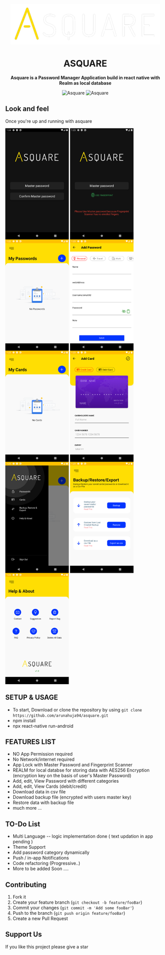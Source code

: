 <!-- Title -->

<p align="center">
    <img src="src/assets/img/logo2-darkbg.png" height="128">
    <h1 align="center">ASQUARE</h1>
</p>

<!-- Header -->

<p align="center">
  <b>Asquare is a Password Manager Application build in react native with Realm as local database</b>
  <br />

  <p align="center">
    <img alt="Asquare" longdesc="Asquare - Android Application" src="https://img.shields.io/badge/android-000.svg?style=flat-square&logo=ANDROID&labelColor=4285F4&logoColor=fff" />
     <img alt="Asquare" src="https://img.shields.io/badge/Status-In%20Progress...-green" />
  </p>
  
</p>

 
## Look and feel

Once you're up and running with asquare

<p align="left">
  <img align="center" alt="Product: demo" src=".github_assets/screen_1.png" width="200" height="350" />
  <img align="center" alt="Product: demo" src=".github_assets/screen_2.png" width="200" height="350" />
  <img align="center" alt="Product: demo" src=".github_assets/screen_3.png" width="200" height="350" />
  <img align="center" alt="Product: demo" src=".github_assets/screen_4.png" width="200" height="350" />
  <img align="center" alt="Product: demo" src=".github_assets/screen_5.png" width="200" height="350" />
  <img align="center" alt="Product: demo" src=".github_assets/screen_6.png" width="200" height="350" />
  <img align="center" alt="Product: demo" src=".github_assets/screen_7.png" width="200" height="350" />
  <img align="center" alt="Product: demo" src=".github_assets/screen_8.png" width="200" height="350" />
  <img align="center" alt="Product: demo" src=".github_assets/screen_9.png" width="200" height="350" />
</p>

## SETUP & USAGE

- To start, Download or clone the repository by using `git clone https://github.com/arunahuja94/asquare.git`
- npm install
- npx react-native run-android


## FEATURES LIST

- NO App Permission required
- No Network/internet required
- App Lock with Master Password and Fingerprint Scanner
- REALM for local databse for storing data with AES256 Encryption (encryption key on the basis of user's Master Password)
- Add, edit, View Password with different categories 
- Add, edit, View Cards (debit/credit)
- Download data in csv file
- Download backup file (encrypted with users master key)
- Restore data with backup file
- much more ... 


## TO-Do List

- Multi Language -- logic implementation done ( text updation in app pending )
- Theme Support
- Add password category dynamically
- Push / in-app Notifications
- Code refactoring (Progressive..)
- More to be added Soon .... 

## Contributing

1. Fork it
2. Create your feature branch (`git checkout -b feature/fooBar`)
3. Commit your changes (`git commit -m 'Add some fooBar'`)
4. Push to the branch (`git push origin feature/fooBar`)
5. Create a new Pull Request


## Support Us

If you like this project please give a star



